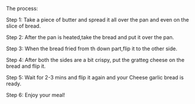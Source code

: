 The process:

Step 1:
Take a piece of butter and spread it all over the pan and even on the slice of bread.

Step 2:
After the pan is heated,take the bread and put it over the pan.

Step 3:
When the bread fried from th down part,flip it to the other side.

Step 4:
After both the sides are a bit crispy, put the gratteg cheese on the bread and flip it.

Step 5:
Wait for 2-3 mins and flip it again and your Cheese garlic bread is ready.

Step 6:
Enjoy your meal!